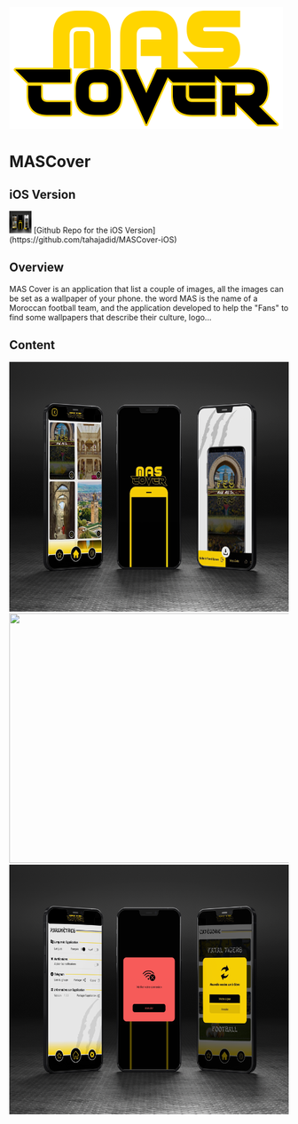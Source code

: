 <img src="https://github.com/tahajadid/MASCover/blob/main/app/src/main/res/drawable-v24/only_mas_cover.png"/>

# MASCover

## iOS Version
<img src="/image_mas.png" width="40" height="40"/>
 [Github Repo for the iOS Version](https://github.com/tahajadid/MASCover-iOS)

## Overview
MAS Cover is an application that list a couple of images, all the images can be set as a wallpaper of your phone.
the word MAS is the name of a Moroccan football team, and the application developed to help the "Fans" to find some wallpapers that describe their culture, logo...

## Content

<img src="/image_mas.png" width="600" height="450"/>

<img src="/image_mas-3.png" width="600" height="450"/>

<img src="/image_mas-2.png" width="600" height="450"/>
